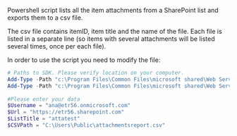 Powershell script lists all the item attachments from a SharePoint list and exports them to a csv file.

 

 

The csv file contains itemID, item title and the name of the file. Each file is listed in a separate line (so items with several attachments will be listed several times, once per each file). 



 

 

 

In order to use the script you need to modify the file:

```PowerShell
# Paths to SDK. Please verify location on your computer. 
Add-Type -Path "c:\Program Files\Common Files\microsoft shared\Web Server Extensions\16\ISAPI\Microsoft.SharePoint.Client.dll"  
Add-Type -Path "c:\Program Files\Common Files\microsoft shared\Web Server Extensions\16\ISAPI\Microsoft.SharePoint.Client.Runtime.dll"  
 
#Please enter your data 
$Username = "ana@etr56.onmicrosoft.com" 
$Url = "https://etr56.sharepoint.com" 
$ListTitle = "attatest" 
$CSVPath = "C:\Users\Public\attachmentsreport.csv"
 
 ```
